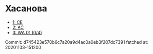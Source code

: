 # Хасанова
- [1: CE](1.md)
- [2: AC](2.md)
- [3: WA 01 (0/4)](3.md)

Commit: d745423e570b6c7a20a9d4ac0a0eb3f207dc7391
 fetched at: 20201103-151200
